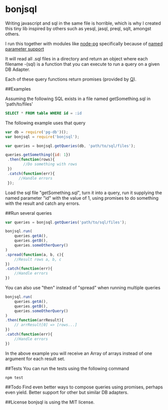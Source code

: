 # bonjsql

Writing javascript and sql in the same file is horrible, which is why I created this
tiny lib inspired by others such as yesql, jasql, preql, sqlt, amongst others.

I run this together with modules like [node-pg](https://github.com/sehrope/node-pg-db)
specifically because of [named parameter support](https://github.com/sehrope/node-pg-db#named-parameters)

It will read all .sql files in a directory and return an object where each filename -(sql)
is a function that you can execute to run a query on a given DB Adapter.

Each of these query functions return promises (provided by [Q](https://github.com/kriskowal/q)).

##Examples

Assuming the following SQL exists in a file named getSomething.sql in 'path/to/files'

```sql
SELECT * FROM table WHERE id = :id
```

The following example uses that query

```js
var db = require('pg-db')();
var bonjsql = require('bonjsql');

var queries = bonjsql.getQueries(db, 'path/to/sql/files');

queries.getSomething({id: 1})
 .then(function(rows){
 		//Do something with rows
 })
 .catch(function(err){
 	  //Handle errors
 });
```

Load the sql file "getSomething.sql", turn it into a
query, run it supplying the named parameter "id" with the value of 1,
using promises to do something with the result and catch any errors.


##Run several queries

```js
var queries = bonjsql.getQueries('path/to/sql/files');

bonjsql.run(
	queries.getA(),
	queries.getB(),
	queries.someOtherQuery()
)
.spread(function(a, b, c){
	//Result rows a, b, c
})
.catch(function(err){
	//Handle errors
})
```

You can also use "then" instead of "spread" when running multiple queries

```js
bonjsql.run(
	queries.getA(),
	queries.getB(),
	queries.someOtherQuery()
)
.then(function(arrResult){
	// arrResult[0] => [rows...]
})
.catch(function(err){
	//Handle errors
})
```

In the above example you will receive an Array of arrays instead of one argument for each result set.

##Tests
You can run the tests using the following command
```
npm test
```

##Todo
Find even better ways to compose queries using promises, perhaps even yield. Better support for other but similar DB adapters.

##License
bonjsql is using the MIT license.
